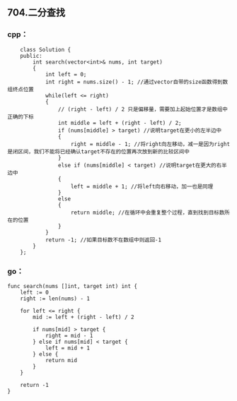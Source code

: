 ## 704.二分查找
### cpp：

        class Solution {
        public:
            int search(vector<int>& nums, int target) 
            {
                int left = 0;
                int right = nums.size() - 1; //通过vector自带的size函数得到数组终点位置
                while(left <= right)
                {
                    // (right - left) / 2 只是偏移量，需要加上起始位置才是数组中正确的下标
                    int middle = left + (right - left) / 2; 
                    if (nums[middle] > target) //说明target在更小的左半边中
                    {
                        right = middle - 1; //将right向左移动，减一是因为right是闭区间，我们不能将已经确认target不存在的位置再次放到新的比较区间中
                    }
                    else if (nums[middle] < target) //说明target在更大的右半边中
                    {
                        left = middle + 1; //将left向右移动，加一也是同理
                    }
                    else
                    {
                        return middle; //在循环中会重复整个过程，直到找到目标数所在的位置
                    }
                }
                return -1; //如果目标数不在数组中则返回-1
            }
        };

### go：

    func search(nums []int, target int) int {
        left := 0
        right := len(nums) - 1

        for left <= right {
            mid := left + (right - left) / 2

            if nums[mid] > target {
                right = mid - 1
            } else if nums[mid] < target {
                left = mid + 1
            } else {
                return mid
            }
        }

        return -1
    }